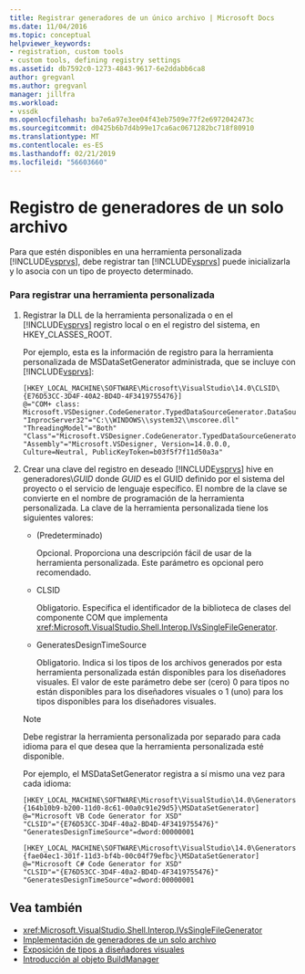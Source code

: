 ```yaml
---
title: Registrar generadores de un único archivo | Microsoft Docs
ms.date: 11/04/2016
ms.topic: conceptual
helpviewer_keywords:
- registration, custom tools
- custom tools, defining registry settings
ms.assetid: db7592c0-1273-4843-9617-6e2ddabb6ca8
author: gregvanl
ms.author: gregvanl
manager: jillfra
ms.workload:
- vssdk
ms.openlocfilehash: ba7e6a97e3ee04f43eb7509e77f2e6972042473c
ms.sourcegitcommit: d0425b6b7d4b99e17ca6ac0671282bc718f80910
ms.translationtype: MT
ms.contentlocale: es-ES
ms.lasthandoff: 02/21/2019
ms.locfileid: "56603660"
---
```

# <a name="registering-single-file-generators"></a>Registro de generadores de un solo archivo
Para que estén disponibles en una herramienta personalizada [!INCLUDE[vsprvs](../../code-quality/includes/vsprvs_md.md)], debe registrar tan [!INCLUDE[vsprvs](../../code-quality/includes/vsprvs_md.md)] puede inicializarla y lo asocia con un tipo de proyecto determinado.

### <a name="to-register-a-custom-tool"></a>Para registrar una herramienta personalizada

1. Registrar la DLL de la herramienta personalizada o en el [!INCLUDE[vsprvs](../../code-quality/includes/vsprvs_md.md)] registro local o en el registro del sistema, en HKEY_CLASSES_ROOT.

    Por ejemplo, esta es la información de registro para la herramienta personalizada de MSDataSetGenerator administrada, que se incluye con [!INCLUDE[vsprvs](../../code-quality/includes/vsprvs_md.md)]:

   ```
   [HKEY_LOCAL_MACHINE\SOFTWARE\Microsoft\VisualStudio\14.0\CLSID\{E76D53CC-3D4F-40A2-BD4D-4F3419755476}]
   @="COM+ class: Microsoft.VSDesigner.CodeGenerator.TypedDataSourceGenerator.DataSourceGeneratorWrapper"
   "InprocServer32"="C:\\WINDOWS\\system32\\mscoree.dll"
   "ThreadingModel"="Both"
   "Class"="Microsoft.VSDesigner.CodeGenerator.TypedDataSourceGenerator.DataSourceGeneratorWrapper"
   "Assembly"="Microsoft.VSDesigner, Version=14.0.0.0, Culture=Neutral, PublicKeyToken=b03f5f7f11d50a3a"
   ```

2. Crear una clave del registro en deseado [!INCLUDE[vsprvs](../../code-quality/includes/vsprvs_md.md)] hive en generadores\\*GUID* donde *GUID* es el GUID definido por el sistema del proyecto o el servicio de lenguaje específico. El nombre de la clave se convierte en el nombre de programación de la herramienta personalizada. La clave de la herramienta personalizada tiene los siguientes valores:

   -   (Predeterminado)

        Opcional. Proporciona una descripción fácil de usar de la herramienta personalizada. Este parámetro es opcional pero recomendado.

   -   CLSID

        Obligatorio. Especifica el identificador de la biblioteca de clases del componente COM que implementa <xref:Microsoft.VisualStudio.Shell.Interop.IVsSingleFileGenerator>.

   -   GeneratesDesignTimeSource

        Obligatorio. Indica si los tipos de los archivos generados por esta herramienta personalizada están disponibles para los diseñadores visuales. El valor de este parámetro debe ser (cero) 0 para tipos no están disponibles para los diseñadores visuales o 1 (uno) para los tipos disponibles para los diseñadores visuales.

   > [!NOTE]
   >  Debe registrar la herramienta personalizada por separado para cada idioma para el que desea que la herramienta personalizada esté disponible.

    Por ejemplo, el MSDataSetGenerator registra a sí mismo una vez para cada idioma:

   ```
   [HKEY_LOCAL_MACHINE\SOFTWARE\Microsoft\VisualStudio\14.0\Generators\{164b10b9-b200-11d0-8c61-00a0c91e29d5}\MSDataSetGenerator]
   @="Microsoft VB Code Generator for XSD"
   "CLSID"="{E76D53CC-3D4F-40a2-BD4D-4F3419755476}"
   "GeneratesDesignTimeSource"=dword:00000001

   [HKEY_LOCAL_MACHINE\SOFTWARE\Microsoft\VisualStudio\14.0\Generators\{fae04ec1-301f-11d3-bf4b-00c04f79efbc}\MSDataSetGenerator]
   @="Microsoft C# Code Generator for XSD"
   "CLSID"="{E76D53CC-3D4F-40a2-BD4D-4F3419755476}"
   "GeneratesDesignTimeSource"=dword:00000001
   ```

## <a name="see-also"></a>Vea también
- <xref:Microsoft.VisualStudio.Shell.Interop.IVsSingleFileGenerator>
- [Implementación de generadores de un solo archivo](../../extensibility/internals/implementing-single-file-generators.md)
- [Exposición de tipos a diseñadores visuales](../../extensibility/internals/exposing-types-to-visual-designers.md)
- [Introducción al objeto BuildManager](https://msdn.microsoft.com/library/50080ec2-c1c9-412c-98ef-18d7f895e7fa)